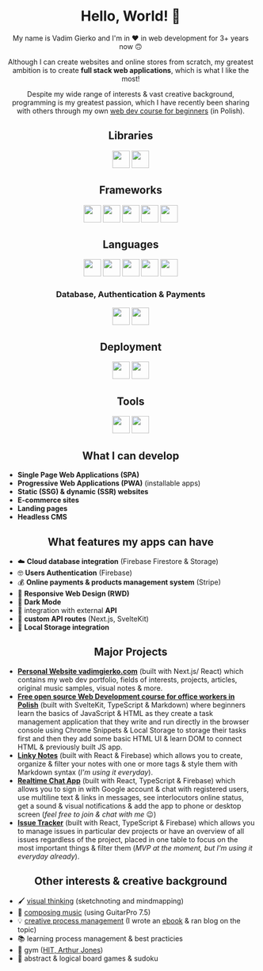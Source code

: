 <div align="center">
  <h1>Hello, World! 👋</h1>
  
  <p>
    My name is Vadim Gierko and I'm in ❤️ in web development for 3+ years now 🙃
  </p>

  <p>
    Although I can create websites and online stores from scratch, my greatest ambition is to create <strong>full stack web applications</strong>, which is what I like the most!
  </p>

  <p>Despite my wide range of interests & vast creative background, programming is my greatest passion, which I have recently been sharing with others through my own <a href="https://www.kodujemywbiurze.pl">web dev course for beginners</a> (in Polish).</p>
  
  <h2>Libraries</h2>
  
  <div>
    <img src="https://img.shields.io/badge/React-20232A?style=for-the-badge&logo=react&logoColor=61DAFB" height="35">
    <img src="https://img.shields.io/badge/React_Router-CA4245?style=for-the-badge&logo=react-router&logoColor=white" height="35">
  </div>
  
  <h2>Frameworks</h2>
  
  <div>
    <img src="https://img.shields.io/badge/next.js-000000?style=for-the-badge&logo=nextdotjs&logoColor=white" height="35">
    <img src="https://img.shields.io/badge/Svelte-4A4A55?style=for-the-badge&logo=svelte&logoColor=FF3E00" height="35">
    <img src="https://img.shields.io/badge/SvelteKit-FF3E00?style=for-the-badge&logo=Svelte&logoColor=white" height="35">
    <img src="https://img.shields.io/badge/astro-%232C2052.svg?style=for-the-badge&logo=astro&logoColor=white" height="35">
    <img src="https://img.shields.io/badge/Bootstrap-563D7C?style=for-the-badge&logo=bootstrap&logoColor=white" height="35">
  </div>
  
  <h2>Languages</h2>
  
  <div>
    <img src="https://img.shields.io/badge/typescript-%23007ACC.svg?style=for-the-badge&logo=typescript&logoColor=white" height="35">
    <img src="https://img.shields.io/badge/JavaScript-323330?style=for-the-badge&logo=javascript&logoColor=F7DF1E" height="35">
    <img src="https://img.shields.io/badge/CSS3-1572B6?style=for-the-badge&logo=css3&logoColor=white" height="35">
    <img src="https://img.shields.io/badge/HTML5-E34F26?style=for-the-badge&logo=html5&logoColor=white" height="35">
    <img src="https://img.shields.io/badge/Markdown-000000?style=for-the-badge&logo=markdown&logoColor=white" height="35">
  </div>
  
  <h3>Database, Authentication & Payments</h3>
  
  <div>  
    <img src="https://img.shields.io/badge/firebase-ffca28?style=for-the-badge&logo=firebase&logoColor=black" height="35">
    <img src="https://img.shields.io/badge/Stripe-626CD9?style=for-the-badge&logo=Stripe&logoColor=white" height="35">
  </div>
  
  <h2>Deployment</h2>
  
  <div>
    <img src="https://img.shields.io/badge/Vercel-000000?style=for-the-badge&logo=vercel&logoColor=white" height="35">
    <img src="https://img.shields.io/badge/GitHub%20Pages-222222?style=for-the-badge&logo=GitHub%20Pages&logoColor=white" height="35">
  </div>
  
  <h2>Tools</h2>
  
  <div>
    <img src="https://img.shields.io/badge/GitHub-100000?style=for-the-badge&logo=github&logoColor=white" height="35">
    <img src="https://img.shields.io/badge/VSCode-0078D4?style=for-the-badge&logo=visual%20studio%20code&logoColor=white" height="35">
  </div>

</div>

<h2 align="center">What I can develop</h2>

- **Single Page Web Applications (SPA)**
- **Progressive Web Applications (PWA)** (installable apps)
- **Static (SSG) & dynamic (SSR) websites**
- **E-commerce sites**
- **Landing pages**
- **Headless CMS**

<h2 align="center">What features my apps can have</h2>

- ☁️ **Cloud database integration** (Firebase Firestore & Storage)
- 🤓 **Users Authentication** (Firebase)
- 💰 **Online payments & products management system** (Stripe)
- 📱 **Responsive Web Design (RWD)**
- 🌙 **Dark Mode**
- 🔌 integration with external **API**
- 🔌 **custom API routes** (Next.js, SvelteKit)
- 💾 **Local Storage integration**

<h2 align="center">Major Projects</h2>

- **[Personal Website vadimgierko.com](https://www.vadimgierko.com)** (built with Next.js/ React) which contains my web dev portfolio, fields of interests, projects, articles, original music samples, visual notes & more.
- **[Free open source Web Development course for office workers in Polish](https://www.kodujemywbiurze.pl)** (built with SvelteKit, TypeScript & Markdown) where beginners learn the basics of JavaScript & HTML as they create a task management application that they write and run directly in the browser console using Chrome Snippets & Local Storage to storage their tasks first and then they add some basic HTML UI & learn DOM to connect HTML & previously built JS app.
- **[Linky Notes](https://vadimgierko.github.io/linky-notes/)** (built with React & Firebase) which allows you to create, organize & filter your notes with one or more tags & style them with Markdown syntax (*I'm using it everyday*).
- **[Realtime Chat App](https://vg-chat-app-react.vercel.app/)** (built with React, TypeScript & Firebase) which allows you to sign in with Google account & chat with registered users, use multiline text & links in messages, see interlocutors online status, get a sound & visual notifications & add the app to phone or desktop screen (*feel free to join & chat with me* 😉)
- **[Issue Tracker](https://github.com/vadimgierko/issue-tracker)** (built with React, TypeScript & Firebase) which allows you to manage issues in particular dev projects or have an overview of all issues regardless of the project, placed in one table to focus on the most important things & filter them (*MVP at the moment, but I'm using it everyday already*).
  
<h2 align="center">Other interests & creative background</h2>

- 🖌️ [visual thinking](https://vadimgierko.com/visual-thinking) (sketchnoting and mindmapping)
- 🎸 [composing music](https://www.vadimgierko.com/music) (using GuitarPro 7.5)
- 💡 [creative process management](https://www.vadimgierko.com/creative-process-management) (I wrote an [ebook](https://www.vadimgierko.com/ebook-zarzadzanie-procesem-tworczym) & ran blog on the topic)
- 📚 learning process management & best practicies
- 💪 gym ([HIT, Arthur Jones](https://en.wikipedia.org/wiki/High-intensity_training))
- 🧠 abstract & logical board games & sudoku

